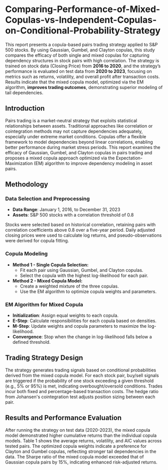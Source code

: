 # Comparing-Performance-of-Mixed-Copulas-vs-Independent-Copulas-on-Conditional-Probability-Strategy

This report presents a copula-based pairs trading strategy applied to S&P 500 stocks. By using Gaussian, Gumbel, and Clayton copulas, this study compares the efficacy of both single and mixed copulas for capturing dependency structures in stock pairs with high correlation. The strategy is trained on stock data (Closing Price) from **2016 to 2020**, and the strategy’s performance is evaluated on test data from **2020 to 2023**, focusing on metrics such as returns, volatility, and overall profit after transaction costs. Results indicate that the mixed copula model, optimized via the EM algorithm, **improves trading outcomes**, demonstrating superior modeling of tail dependencies.

## Introduction

Pairs trading is a market-neutral strategy that exploits statistical relationships between assets. Traditional approaches like correlation or cointegration methods may not capture dependencies adequately, especially under extreme market conditions. Copulas offer a flexible framework to model dependencies beyond linear correlations, enabling better performance during market stress periods. This report examines the efficacy of Gaussian, Gumbel, and Clayton copulas in pairs trading and proposes a mixed copula approach optimized via the Expectation-Maximization (EM) algorithm to improve dependency modeling in asset pairs.

## Methodology 

### Data Selection and Preprocessing
* **Data Range**: January 1, 2016, to December 31, 2023
* **Assets**: S&P 500 stocks with a correlation threshold of 0.8

Stocks were selected based on historical correlation, retaining pairs with correlation coefficients above 0.8 over a five-year period. Daily adjusted closing prices were used to calculate log returns, and pseudo-observations were derived for copula fitting.

### Copula Modeling
* **Method 1 - Single Copula Selection:**
  * Fit each pair using Gaussian, Gumbel, and Clayton copulas.
  * Select the copula with the highest log-likelihood for each pair.
* **Method 2 - Mixed Copula Model:**
  * Create a weighted mixture of the three copulas.
  * Use the EM algorithm to optimize copula weights and parameters.
 
### EM Algorithm for Mixed Copula
* **Initialization**: Assign equal weights to each copula.
* **E-Step**: Calculate responsibilities for each copula based on densities.
* **M-Step**: Update weights and copula parameters to maximize the log-likelihood.
* **Convergence**: Stop when the change in log-likelihood falls below a defined threshold.

## Trading Strategy Design

The strategy generates trading signals based on conditional probabilities derived from the mixed copula model. For each stock pair, buy/sell signals are triggered if the probability of one stock exceeding a given threshold (e.g., 5% or 95%) is met, indicating overbought/oversold conditions. Trades incur both fixed and percentage-based transaction costs. The hedge ratio from Johansen's cointegration test adjusts position sizing between each pair.

## Results and Performance Evaluation

After running the strategy on test data (2020-2023), the mixed copula model demonstrated higher cumulative returns than the individual copula models. Table 1 shows the average returns, volatility, and AIC values across tested pairs. The optimized copula weights indicate a preference for Clayton and Gumbel copulas, reflecting stronger tail dependencies in the data. The Sharpe ratio of the mixed copula model exceeded that of Gaussian copula pairs by 15%, indicating enhanced risk-adjusted returns.

